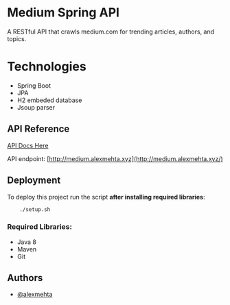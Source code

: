 
# Medium Spring API

A RESTful API that crawls medium.com for trending articles, authors, and topics.

# Technologies

- Spring Boot 
- JPA 
- H2 embeded database
- Jsoup parser





## API Reference

[API Docs Here](https://github.com/alexmehta/medium-scraper)

API endpoint: [http://medium.alexmehta.xyz](http://medium.alexmehta.xyz/)
## Deployment

To deploy this project run the script **after installing required libraries**:
```bash
    ./setup.sh
```

### Required Libraries:
- Java 8 
- Maven
- Git





## Authors

- [@alexmehta](https://www.github.com/alexmehta)

